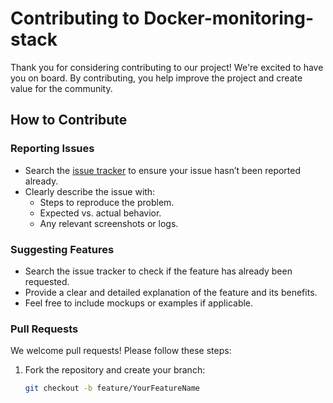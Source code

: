 # Contributing to Docker-monitoring-stack 

Thank you for considering contributing to our project! We're excited to have you on board. By contributing, you help improve the project and create value for the community.

## How to Contribute

### Reporting Issues
- Search the [issue tracker](https://github.com/docker-monitoring-stack/issues) to ensure your issue hasn’t been reported already.
- Clearly describe the issue with:
  - Steps to reproduce the problem.
  - Expected vs. actual behavior.
  - Any relevant screenshots or logs.

### Suggesting Features
- Search the issue tracker to check if the feature has already been requested.
- Provide a clear and detailed explanation of the feature and its benefits.
- Feel free to include mockups or examples if applicable.

### Pull Requests
We welcome pull requests! Please follow these steps:
1. Fork the repository and create your branch:
   ```bash
   git checkout -b feature/YourFeatureName
